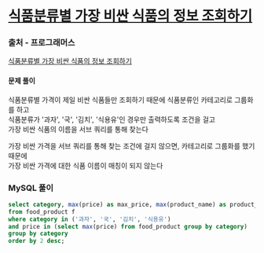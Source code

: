 # [식품분류별 가장 비싼 식품의 정보 조회하기](https://school.programmers.co.kr/learn/courses/30/lessons/131116)

### 출처 - 프로그래머스
[식품분류별 가장 비싼 식품의 정보 조회하기](https://school.programmers.co.kr/learn/courses/30/lessons/131116)

#### 문제 풀이
식품분류별 가격이 제일 비싼 식품들만 조회하기 때문에 식품분류인 카테고리로 그룹화를 하고  
식품분류가 '과자', '국', '김치', '식용유'인 경우만 출력하도록 조건을 걸고  
가장 비싼 식품의 이름을 서브 쿼리를 통해 찾는다  

가장 비싼 가격을 서브 쿼리를 통해 찾는 조건에 걸지 않으면, 카테고리로 그룹화를 했기 때문에  
가장 비싼 가격에 대한 식품 이름이 매칭이 되지 않는다

### MySQL 풀이
```sql
select category, max(price) as max_price, max(product_name) as product_name
from food_product f
where category in ('과자', '국', '김치', '식용유')
and price in (select max(price) from food_product group by category)
group by category
order by 2 desc;
```
